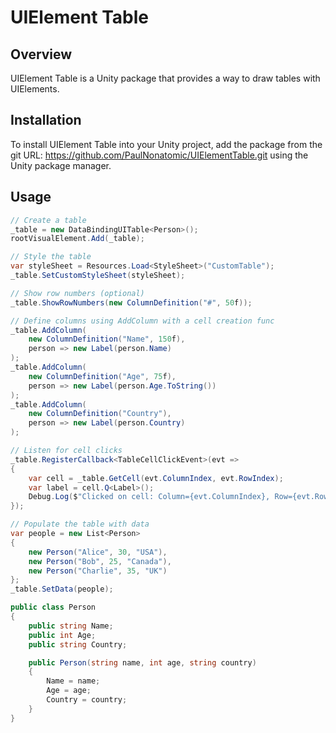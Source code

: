 # UIElement Table

## Overview
UIElement Table is a Unity package that provides a way to draw tables with UIElements.

## Installation
To install UIElement Table into your Unity project, add the package from the git URL: https://github.com/PaulNonatomic/UIElementTable.git using the Unity package manager.

## Usage
```csharp
// Create a table
_table = new DataBindingUITable<Person>();
rootVisualElement.Add(_table);

// Style the table
var styleSheet = Resources.Load<StyleSheet>("CustomTable");
_table.SetCustomStyleSheet(styleSheet);

// Show row numbers (optional)
_table.ShowRowNumbers(new ColumnDefinition("#", 50f));

// Define columns using AddColumn with a cell creation func
_table.AddColumn(
    new ColumnDefinition("Name", 150f),
    person => new Label(person.Name)
);
_table.AddColumn(
    new ColumnDefinition("Age", 75f),
    person => new Label(person.Age.ToString())
);
_table.AddColumn(
    new ColumnDefinition("Country"),
    person => new Label(person.Country)
);

// Listen for cell clicks
_table.RegisterCallback<TableCellClickEvent>(evt =>
{
    var cell = _table.GetCell(evt.ColumnIndex, evt.RowIndex);
    var label = cell.Q<Label>();
    Debug.Log($"Clicked on cell: Column={evt.ColumnIndex}, Row={evt.RowIndex}, Value={label.text}");
});

// Populate the table with data
var people = new List<Person>
{
    new Person("Alice", 30, "USA"),
    new Person("Bob", 25, "Canada"),
    new Person("Charlie", 35, "UK")
};
_table.SetData(people);

public class Person
{
	public string Name;
	public int Age;
	public string Country;

	public Person(string name, int age, string country)
	{
		Name = name;
		Age = age;
		Country = country;
	}
}
```


